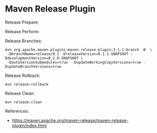# Maven Release Plugin

Release Prepare:

Release Perform:

Release Branches:
```
mvn org.apache.maven.plugins:maven-release-plugin:3.1.1:branch -B  \
 -DbranchName=release/0.1 -DreleaseVersion=0.1.1-SNAPSHOT -DdevelopmentVersion=0.2.0-SNAPSHOT \
 -DautoVersionSubmodules=true  -DupdateWorkingCopyVersions=true -DupdateBranchVersions=true
```

Release Rollback:
```
mvn release:rollback
```

Release Clean:
```
mvn release:clean
```


References:
- https://maven.apache.org/maven-release/maven-release-plugin/index.html